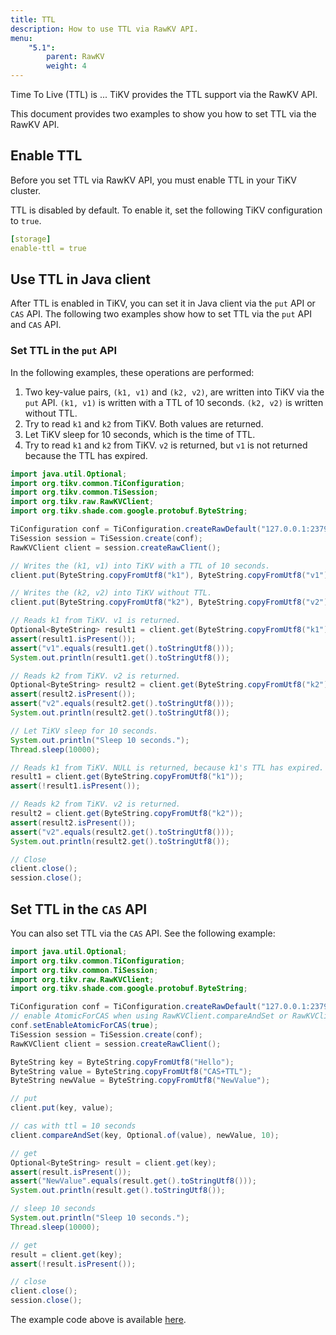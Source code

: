 ```yaml
---
title: TTL
description: How to use TTL via RawKV API.
menu:
    "5.1":
        parent: RawKV
        weight: 4
---
```


Time To Live (TTL) is ... TiKV provides the TTL support via the RawKV API. <!-- Please provide a short introduction of TTL or RawKV's TTL API. What is it? In what situations users might need to use it?  -->

This document provides two examples to show you how to set TTL via the RawKV API.

## Enable TTL

Before you set TTL via RawKV API, you must enable TTL in your TiKV cluster.

TTL is disabled by default. To enable it, set the following TiKV configuration to `true`.

```yaml
[storage]
enable-ttl = true
```

## Use TTL in Java client

After TTL is enabled in TiKV, you can set it in Java client via the `put` API or `CAS` API. The following two examples show how to set TTL via the `put` API and `CAS` API.

### Set TTL in the `put` API

In the following examples, these operations are performed:

1. Two key-value pairs, `(k1, v1)` and `(k2, v2)`, are written into TiKV via the `put` API. `(k1, v1)` is written with a TTL of 10 seconds. `(k2, v2)` is written without TTL.
2. Try to read `k1` and `k2` from TiKV. Both values are returned.
3. Let TiKV sleep for 10 seconds, which is the time of TTL.
4. Try to read `k1` and `k2` from TiKV. `v2` is returned, but `v1` is not returned because the TTL has expired.

```java
import java.util.Optional;
import org.tikv.common.TiConfiguration;
import org.tikv.common.TiSession;
import org.tikv.raw.RawKVClient;
import org.tikv.shade.com.google.protobuf.ByteString;

TiConfiguration conf = TiConfiguration.createRawDefault("127.0.0.1:2379");
TiSession session = TiSession.create(conf);
RawKVClient client = session.createRawClient();

// Writes the (k1, v1) into TiKV with a TTL of 10 seconds.
client.put(ByteString.copyFromUtf8("k1"), ByteString.copyFromUtf8("v1"), 10);

// Writes the (k2, v2) into TiKV without TTL.
client.put(ByteString.copyFromUtf8("k2"), ByteString.copyFromUtf8("v2"));

// Reads k1 from TiKV. v1 is returned.
Optional<ByteString> result1 = client.get(ByteString.copyFromUtf8("k1"));
assert(result1.isPresent());
assert("v1".equals(result1.get().toStringUtf8()));
System.out.println(result1.get().toStringUtf8());

// Reads k2 from TiKV. v2 is returned.
Optional<ByteString> result2 = client.get(ByteString.copyFromUtf8("k2"));
assert(result2.isPresent());
assert("v2".equals(result2.get().toStringUtf8()));
System.out.println(result2.get().toStringUtf8());

// Let TiKV sleep for 10 seconds.
System.out.println("Sleep 10 seconds.");
Thread.sleep(10000);

// Reads k1 from TiKV. NULL is returned, because k1's TTL has expired.
result1 = client.get(ByteString.copyFromUtf8("k1"));
assert(!result1.isPresent());

// Reads k2 from TiKV. v2 is returned.
result2 = client.get(ByteString.copyFromUtf8("k2"));
assert(result2.isPresent());
assert("v2".equals(result2.get().toStringUtf8()));
System.out.println(result2.get().toStringUtf8());

// Close
client.close();
session.close();
```

## Set TTL in the `CAS` API

You can also set TTL via the `CAS` API. See the following example:

```java
import java.util.Optional;
import org.tikv.common.TiConfiguration;
import org.tikv.common.TiSession;
import org.tikv.raw.RawKVClient;
import org.tikv.shade.com.google.protobuf.ByteString;

TiConfiguration conf = TiConfiguration.createRawDefault("127.0.0.1:2379");
// enable AtomicForCAS when using RawKVClient.compareAndSet or RawKVClient.putIfAbsent
conf.setEnableAtomicForCAS(true);
TiSession session = TiSession.create(conf);
RawKVClient client = session.createRawClient();

ByteString key = ByteString.copyFromUtf8("Hello");
ByteString value = ByteString.copyFromUtf8("CAS+TTL");
ByteString newValue = ByteString.copyFromUtf8("NewValue");

// put
client.put(key, value);

// cas with ttl = 10 seconds
client.compareAndSet(key, Optional.of(value), newValue, 10);

// get
Optional<ByteString> result = client.get(key);
assert(result.isPresent());
assert("NewValue".equals(result.get().toStringUtf8()));
System.out.println(result.get().toStringUtf8());

// sleep 10 seconds
System.out.println("Sleep 10 seconds.");
Thread.sleep(10000);

// get
result = client.get(key);
assert(!result.isPresent());

// close
client.close();
session.close();
```

The example code above is available [here](https://github.com/marsishandsome/tikv-client-examples/blob/main/java-example/src/main/java/example/rawkv/TTL.java).
